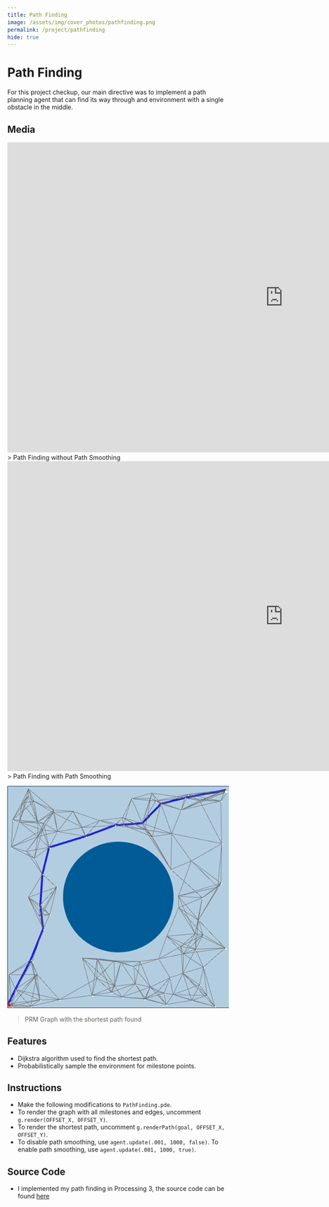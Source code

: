 ```yaml
---
title: Path Finding
image: /assets/img/cover_photos/pathfinding.png
permalink: /project/pathfinding
hide: true
---
```


# Path Finding

For this project checkup, our main directive was to implement
a path planning agent that can find its way through and environment
with a single obstacle in the middle.

## Media
<iframe width="1253" height="705" src="https://www.youtube.com/embed/Y09NgxEmMBc" frameborder="0" allow="accelerometer; autoplay; encrypted-media; gyroscope; picture-in-picture" allowfullscreen></iframe>
> Path Finding without Path Smoothing

<iframe width="1253" height="705" src="https://www.youtube.com/embed/z17ashNtlUw" frameborder="0" allow="accelerometer; autoplay; encrypted-media; gyroscope; picture-in-picture" allowfullscreen></iframe>
> Path Finding with Path Smoothing

![graph](/assets/img/cover_photos/graph.png)
> PRM Graph with the shortest path found

## Features
- Dijkstra algorithm used to find the shortest path.
- Probabilistically sample the environment for milestone points.

## Instructions
- Make the following modifications to `PathFinding.pde`.
- To render the graph with all milestones and edges,
uncomment `g.render(OFFSET_X, OFFSET_Y)`.
- To render the shortest path, uncomment `g.renderPath(goal, OFFSET_X, OFFSET_Y)`.
- To disable path smoothing, use `agent.update(.001, 1000, false)`.
To enable path smoothing, use `agent.update(.001, 1000, true)`.

## Source Code
- I implemented my path finding in Processing 3, the source code can be found [here](https://github.com/tienpdinh/PathFinding)